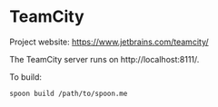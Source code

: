 # TeamCity

Project website: https://www.jetbrains.com/teamcity/

The TeamCity server runs on http://localhost:8111/.

To build: 

    spoon build /path/to/spoon.me